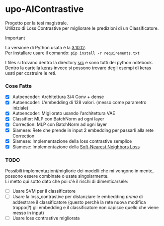 # upo-AIContrastive
Progetto per la tesi magistrale.\
Utilizzo di Loss Contrastive per migliorare le predizioni di un Classificatore.

> [!IMPORTANT]
> La versione di Python usata è la [3.10.12](https://www.python.org/downloads/release/python-31012/).\
> Per installare usare il comando: `pip install -r requirements.txt`

I files si trovano dentro la directory [src](src/) e sono tutti dei python notebook.\
Dentro la cartella [keras](keras/) invece si possono trovare degli esempi di keras usati per costruire le reti.

### Cose Fatte
  - [X] Autoencoder: Architettura 3/4 Conv + dense
  - [X] Autoencoder: L’embedding di 128 valori. (messo come parametro iniziale)
  - [X] Autoencoder: Migliorato usando l'architettura VAE
  - [X] Classifier: MLP con BatchNorm ad ogni layer
  - [X] Correction: MLP con BatchNorm ad ogni layer
  - [X] Siamese: Rete che prende in input 2 embedding per passarli alla rete Correction
  - [X] Siamese: Implementazione della loss contrastive semplice
  - [X] Siamese: Implementazione della [Soft-Nearest Neighbors Loss](https://lilianweng.github.io/posts/2021-05-31-contrastive/#soft-nearest-neighbors-loss)

### TODO
Possibili implementazioni/migliorie dei modelli che mi vengono in mente, possono essere combinate o usate singolarmente.\
Li metto qui sotto dato che poi c'è il rischi di dimenticarsele:
- [ ] Usare SVM per il classificatore
- [ ] Usare la loss_contrastive per distanziare le embedding _prima_ di addestrare il classificatore (questo perchè la rete nuova modifica troppo(?) gli embedding e il classificatore non capisce quello che viene messo in input)
- [ ] Usare loss contrastive migliorata

